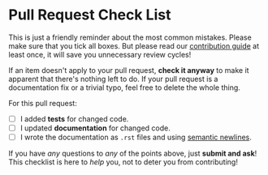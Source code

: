 # Pull Request Check List

This is just a friendly reminder about the most common mistakes. Please make
sure that you tick all boxes. But please read our [contribution
guide](https://pyrdf2vec.readthedocs.io/en/latest/contributing.html) at least
once, it will save you unnecessary review cycles!

If an item doesn't apply to your pull request, **check it anyway** to make it
apparent that there's nothing left to do.  If your pull request is a
documentation fix or a trivial typo, feel free to delete the whole thing.

For this pull request:
- [ ] I added **tests** for changed code.
- [ ] I updated **documentation** for changed code.
- [ ] I wrote the documentation as `.rst` files and using [semantic
      newlines](https://rhodesmill.org/brandon/2012/one-sentence-per-line/).

If you have *any* questions to *any* of the points above, just **submit and
ask**! This checklist is here to *help* you, not to deter you from contributing!
